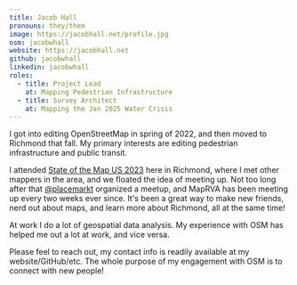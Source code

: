 ```yaml
---
title: Jacob Hall
pronouns: they/them
image: https://jacobhall.net/profile.jpg
osm: jacobwhall
website: https://jacobhall.net
github: jacobwhall
linkedin: jacobwhall
roles:
  - title: Project Lead
    at: Mapping Pedestrian Infrastructure
  - title: Survey Architect
    at: Mapping the Jan 2025 Water Crisis
---
```

I got into editing OpenStreetMap in spring of 2022, and then moved to Richmond that fall. 
My primary interests are editing pedestrian infrastructure and public transit.

I attended [State of the Map US 2023](https://openstreetmap.us/events/state-of-the-map-us/2023/) here in Richmond, where I met other mappers in the area, and we floated the idea of meeting up. 
Not too long after that [@placemarkt](https://www.openstreetmap.org/user/placemarkt) organized a meetup, and MapRVA has been meeting up every two weeks ever since. 
It's been a great way to make new friends, nerd out about maps, and learn more about Richmond, all at the same time!

At work I do a lot of geospatial data analysis. 
My experience with OSM has helped me out a lot at work, and vice versa.

Please feel to reach out, my contact info is readily available at my website/GitHub/etc. 
The whole purpose of my engagement with OSM is to connect with new people!
